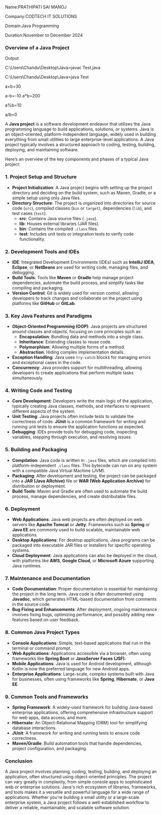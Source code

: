 Name:PRATHIPATI SAI MANOJ

Company:CODTECH IT SOLUTIONS

Domain:Java Programming

Duration:November to December 2024

### Overview of a Java Project

Output

C:\Users\Chandu\Desktop\Java>javac Test.java

C:\Users\Chandu\Desktop\Java>java Test

a+b=30

a-b=-10
a*b=200

a%b=10

a/b=0

A **Java project** is a software development endeavor that utilizes the Java programming language to build applications, solutions, or systems. Java is an object-oriented, platform-independent language, widely used in building everything from small utilities to large enterprise-level applications. A Java project typically involves a structured approach to coding, testing, building, deploying, and maintaining software.

Here’s an overview of the key components and phases of a typical Java project:

### 1. **Project Setup and Structure**
   - **Project Initialization**: A Java project begins with setting up the project directory and deciding on the build system, such as Maven, Gradle, or a simple setup using only Java files.
   - **Directory Structure**: The project is organized into directories for source code (`src`), compiled classes (`bin` or `target`), dependencies (`lib`), and test cases (`test`).
     - **src**: Contains Java source files (`.java`).
     - **lib**: Houses external libraries (JAR files).
     - **bin**: Contains the compiled `.class` files.
     - **test**: Includes unit tests or integration tests to verify code functionality.

### 2. **Development Tools and IDEs**
   - **IDE**: Integrated Development Environments (IDEs) such as **IntelliJ IDEA**, **Eclipse**, or **NetBeans** are used for writing code, managing files, and debugging.
   - **Build Tools**: Tools like **Maven** or **Gradle** help manage project dependencies, automate the build process, and simplify tasks like compiling and packaging.
   - **Version Control**: Git is widely used for version control, allowing developers to track changes and collaborate on the project using platforms like **GitHub** or **GitLab**.

### 3. **Key Java Features and Paradigms**
   - **Object-Oriented Programming (OOP)**: Java projects are structured around classes and objects, focusing on core principles such as:
     - **Encapsulation**: Bundling data and methods into a single class.
     - **Inheritance**: Extending classes to reuse code.
     - **Polymorphism**: Allowing multiple forms of a method.
     - **Abstraction**: Hiding complex implementation details.
   - **Exception Handling**: Java uses `try-catch` blocks for managing errors and exceptional cases in the code.
   - **Concurrency**: Java provides support for multithreading, allowing developers to create applications that perform multiple tasks simultaneously.

### 4. **Writing Code and Testing**
   - **Core Development**: Developers write the main logic of the application, typically creating Java classes, methods, and interfaces to represent different aspects of the system.
   - **Unit Testing**: Java projects often include tests to validate the correctness of code. **JUnit** is a common framework for writing and running unit tests to ensure the application functions as expected.
   - **Debugging**: IDEs provide tools for debugging code, inspecting variables, stepping through execution, and resolving issues.

### 5. **Building and Packaging**
   - **Compilation**: Java code is written in `.java` files, which are compiled into platform-independent `.class` files. This bytecode can run on any system with a compatible Java Virtual Machine (JVM).
   - **Packaging**: After development and testing, the project can be packaged into a **JAR (Java ARchive)** file or **WAR (Web Application Archive)** for distribution or deployment.
   - **Build Tools**: Maven and Gradle are often used to automate the build process, manage dependencies, and create distributable files.

### 6. **Deployment**
   - **Web Applications**: Java web projects are often deployed on web servers like **Apache Tomcat** or **Jetty**. Frameworks such as **Spring** or **Java EE** are commonly used to build scalable, maintainable web applications.
   - **Desktop Applications**: For desktop applications, Java programs can be packaged into executable JAR files or installers for specific operating systems.
   - **Cloud Deployment**: Java applications can also be deployed in the cloud, with platforms like **AWS**, **Google Cloud**, or **Microsoft Azure** supporting Java runtimes.

### 7. **Maintenance and Documentation**
   - **Code Documentation**: Proper documentation is essential for maintaining the project in the long term. Java code is often documented using **Javadoc**, which generates HTML-based documentation from comments in the source code.
   - **Bug Fixing and Enhancements**: After deployment, ongoing maintenance involves fixing bugs, optimizing performance, and possibly adding new features based on user feedback.

### 8. **Common Java Project Types**
   - **Console Applications**: Simple, text-based applications that run in the terminal or command prompt.
   - **Web Applications**: Applications accessible via a browser, often using frameworks like **Spring Boot** or **JavaServer Faces (JSF)**.
   - **Mobile Applications**: Java is used for Android development, although Kotlin is now the preferred language for new Android apps.
   - **Enterprise Applications**: Large-scale, complex systems built with Java for businesses, often using frameworks like **Spring**, **Hibernate**, or **Java EE**.

### 9. **Common Tools and Frameworks**
   - **Spring Framework**: A widely-used framework for building Java-based enterprise applications, offering comprehensive infrastructure support for web apps, data access, and more.
   - **Hibernate**: An Object-Relational Mapping (ORM) tool for simplifying database interactions.
   - **JUnit**: A framework for writing and running tests to ensure code correctness.
   - **Maven/Gradle**: Build automation tools that handle dependencies, project configuration, and packaging.

### Conclusion
A Java project involves planning, coding, testing, building, and deploying an application, often structured using object-oriented principles. The project can vary greatly in complexity, from simple console apps to sophisticated web or enterprise solutions. Java's rich ecosystem of libraries, frameworks, and tools makes it a versatile and powerful language for a wide range of applications. Whether you're building a small utility or a large-scale enterprise system, a Java project follows a well-established workflow to deliver a reliable, maintainable, and scalable software solution.
